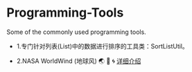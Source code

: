 # Programming-Tools
Some of the commonly used programming tools.

* 1.专门针对列表(List)中的数据进行排序的工具类：SortListUtil。 

* 2.NASA WorldWind (地球风)  :earth_asia:  :ocean:  :cyclone:  <a href="https://github.com/wuping5719/Programming-Tools/blob/master/Java/2-WorldWind/WorldWindReadme.md">详细介绍</a>
